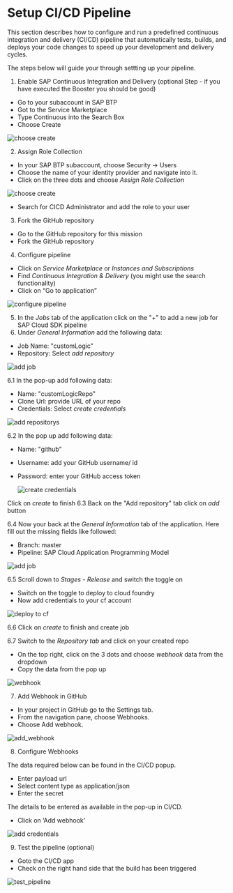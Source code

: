 # Setup CI/CD Pipeline

This section describes how to configure and run a predefined continuous integration and delivery (CI/CD) pipeline that automatically tests, builds, and deploys your code changes to speed up your development and delivery cycles.

The steps below will guide your through settting up your pipeline.

1. Enable SAP Continuous Integration and Delivery (optional Step - if you have executed the Booster you should be good)
- Go to your subaccount in SAP BTP
- Got to the Service Marketplace
- Type Continuous into the Search Box
- Choose Create

 ![choose create](./images/cicd1-1.png)

2. Assign Role Collection

- In your SAP BTP subaccount, choose Security -> Users
- Choose the name of your identity provider and navigate into it.
- Click on the three dots and choose *Assign Role Collection*

 ![choose create](./images/cicd1-2.png)

- Search for CICD Administrator and add the role to your user

3. Fork the GitHub repository

- Go to the GitHub repository for this mission 
- Fork the GitHub repository


4. Configure pipeline

- Click on *Service Marketplace* or *Instances and Subscriptions*
- Find *Continuous Integration & Delivery* (you might use the search functionality)
- Click on “Go to application”

 ![configure pipeline](./images/cicd2.png)
 
 
 5. In the *Jobs* tab of the application click on the "+" to add a new job for SAP Cloud SDK pipeline
 6. Under *General Information* add the following data:
 - Job Name: "customLogic"
 - Repository: Select *add repository*
 
  ![add job](./images/ci-cd-1.png)

 6.1 In the pop-up add following data:
 - Name: "customLogicRepo"
 - Clone Url: provide URL of your repo
 - Credentials: Select *create credentials*
 
  ![add repositorys](./images/ci-cd-2.png)
 
 6.2 In the pop up add following data:
 - Name: "github"
 - Username: add your GitHub username/ id
 - Password: enter your GitHub access token 
 
   ![create credentials](./images/ci-cd-3.png)
 
  Click on *create* to finish
  6.3 Back on the "Add repository" tab click on *add* button
  
  6.4 Now your back at the *General Information* tab of the application. Here fill out the missing fields like followed:
  - Branch: master
  - Pipeline: SAP Cloud Application Programming Model
  
 ![add job](./images/ci-cd-4.png)
  
  6.5 Scroll down to *Stages* - *Release* and switch the toggle on
  - Switch on the toggle to deploy to cloud foundry
  - Now add credentials to your cf account
 
  ![deploy to cf](./images/ci-cd-5.png)
   
  6.6 Click on *create* to finish and create job
  
  6.7 Switch to the *Repository tab* and click on your created repo
  - On the top right, click on the 3 dots and choose *webhook* data from the dropdown
  - Copy the data from the pop up
  
![webhook](./images/ci-cd-6.png)

7. Add Webhook in GitHub

- In your project in GitHub go to the Settings tab.
- From the navigation pane, choose Webhooks.
- Choose Add webhook.

 ![add_webhook](./images/cicd6-3.png)

8. Configure Webhooks

The data required below can be found in the CI/CD popup.

- Enter payload url
- Select content type as application/json
- Enter the secret

The details to be entered as available in the pop-up in CI/CD.

- Click on ‘Add webhook’

 ![add credentials](./images/cicd6-4.png)
 
9. Test the pipeline (optional)
 
 - Goto the CI/CD app 
 - Check on the right hand side that the build has been triggered
 
  ![test_pipeline](./images/cicd6-5.png)
 

 
